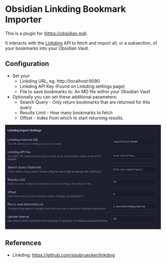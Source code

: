 # Obsidian Linkding Bookmark Importer

This is a plugin for (https://obsidian.md).

It interacts with the [Linkding](https://github.com/sissbruecker/linkding) API to fetch and import all, or a subsection, of your bookmarks into your Obsidian Vault.

## Configuration
- Set your 
  - Linkding URL, eg. http://localhost:9090
  - Linkding API Key (Found on Linkding settings page)
  - File to save bookmarks to: An MD file within your Obsidian Vault
- Optionally you can set these additional parameters:
  - Search Query - Only return bookmarks that are returned for this query
  - Results Limit - How many bookmarks to fetch
  - Offset - Index from which to start returning results.

![Obsidian Settings](assets/settings.png)

## References
- Linkding: https://github.com/sissbruecker/linkding
